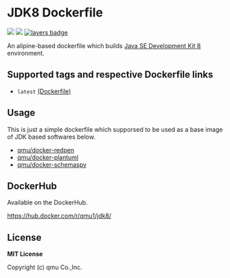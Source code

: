 # JDK8 Dockerfile 

![](https://img.shields.io/docker/pulls/qmu1/jdk8.svg)
![](https://img.shields.io/docker/build/qmu1/jdk8.svg)
[![layers badge](https://images.microbadger.com/badges/image/qmu1/jdk8.svg)](https://microbadger.com/images/qmu1/jdk8)

An alipine-based dockerfile which builds [Java SE Development Kit 8](http://www.oracle.com/technetwork/java/javase/downloads/jdk8-downloads-2133151.html) environment.

## Supported tags and respective Dockerfile links

* `latest` [(Dockerfile)](https://github.com/qmu/dockerfiles/blob/master/src/jdk8/Dockerfile)

## Usage

This is just a simple dockerfile which supporsed to be used as a base image of JDK based softwares below.

* [qmu/docker-redpen](https://github.com/qmu/docker-redpen)
* [qmu/docker-plantuml](https://github.com/qmu/docker-plantuml)
* [qmu/docker-schemaspy](https://github.com/qmu/docker-schemaspy)

## DockerHub

Available on the DockerHub.

https://hub.docker.com/r/qmu1/jdk8/

## License 

**MIT License**

Copyright (c) qmu Co.,Inc.
